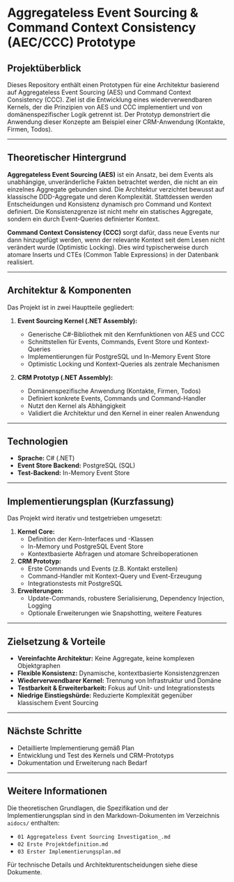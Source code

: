 # Aggregateless Event Sourcing & Command Context Consistency (AEC/CCC) Prototype

## Projektüberblick

Dieses Repository enthält einen Prototypen für eine Architektur basierend auf Aggregateless Event Sourcing (AES) und Command Context Consistency (CCC). Ziel ist die Entwicklung eines wiederverwendbaren Kernels, der die Prinzipien von AES und CCC implementiert und von domänenspezifischer Logik getrennt ist. Der Prototyp demonstriert die Anwendung dieser Konzepte am Beispiel einer CRM-Anwendung (Kontakte, Firmen, Todos).

---

## Theoretischer Hintergrund

**Aggregateless Event Sourcing (AES)** ist ein Ansatz, bei dem Events als unabhängige, unveränderliche Fakten betrachtet werden, die nicht an ein einzelnes Aggregate gebunden sind. Die Architektur verzichtet bewusst auf klassische DDD-Aggregate und deren Komplexität. Stattdessen werden Entscheidungen und Konsistenz dynamisch pro Command und Kontext definiert. Die Konsistenzgrenze ist nicht mehr ein statisches Aggregate, sondern ein durch Event-Queries definierter Kontext.

**Command Context Consistency (CCC)** sorgt dafür, dass neue Events nur dann hinzugefügt werden, wenn der relevante Kontext seit dem Lesen nicht verändert wurde (Optimistic Locking). Dies wird typischerweise durch atomare Inserts und CTEs (Common Table Expressions) in der Datenbank realisiert.

---

## Architektur & Komponenten

Das Projekt ist in zwei Hauptteile gegliedert:

1. **Event Sourcing Kernel (.NET Assembly):**
   - Generische C#-Bibliothek mit den Kernfunktionen von AES und CCC
   - Schnittstellen für Events, Commands, Event Store und Kontext-Queries
   - Implementierungen für PostgreSQL und In-Memory Event Store
   - Optimistic Locking und Kontext-Queries als zentrale Mechanismen

2. **CRM Prototyp (.NET Assembly):**
   - Domänenspezifische Anwendung (Kontakte, Firmen, Todos)
   - Definiert konkrete Events, Commands und Command-Handler
   - Nutzt den Kernel als Abhängigkeit
   - Validiert die Architektur und den Kernel in einer realen Anwendung

---

## Technologien

- **Sprache:** C# (.NET)
- **Event Store Backend:** PostgreSQL (SQL)
- **Test-Backend:** In-Memory Event Store

---

## Implementierungsplan (Kurzfassung)

Das Projekt wird iterativ und testgetrieben umgesetzt:

1. **Kernel Core:**
   - Definition der Kern-Interfaces und -Klassen
   - In-Memory und PostgreSQL Event Store
   - Kontextbasierte Abfragen und atomare Schreiboperationen
2. **CRM Prototyp:**
   - Erste Commands und Events (z.B. Kontakt erstellen)
   - Command-Handler mit Kontext-Query und Event-Erzeugung
   - Integrationstests mit PostgreSQL
3. **Erweiterungen:**
   - Update-Commands, robustere Serialisierung, Dependency Injection, Logging
   - Optionale Erweiterungen wie Snapshotting, weitere Features

---

## Zielsetzung & Vorteile

- **Vereinfachte Architektur:** Keine Aggregate, keine komplexen Objektgraphen
- **Flexible Konsistenz:** Dynamische, kontextbasierte Konsistenzgrenzen
- **Wiederverwendbarer Kernel:** Trennung von Infrastruktur und Domäne
- **Testbarkeit & Erweiterbarkeit:** Fokus auf Unit- und Integrationstests
- **Niedrige Einstiegshürde:** Reduzierte Komplexität gegenüber klassischem Event Sourcing

---

## Nächste Schritte

- Detaillierte Implementierung gemäß Plan
- Entwicklung und Test des Kernels und CRM-Prototyps
- Dokumentation und Erweiterung nach Bedarf

---

## Weitere Informationen

Die theoretischen Grundlagen, die Spezifikation und der Implementierungsplan sind in den Markdown-Dokumenten im Verzeichnis `aidocs/` enthalten:
- `01 Aggregateless Event Sourcing Investigation_.md`
- `02 Erste Projektdefinition.md`
- `03 Erster Implementierungsplan.md`

Für technische Details und Architekturentscheidungen siehe diese Dokumente.
